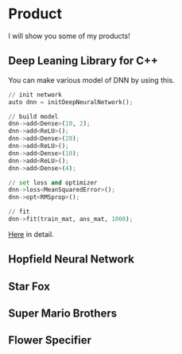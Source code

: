 # Product
I will show you some of my products!

## Deep Leaning Library for C++
You can make various model of DNN by using this.
```python
// init network
auto dnn = initDeepNeuralNetwork();

// build model
dnn->add<Dense>(10, 2);
dnn->add<ReLU>();
dnn->add<Dense>(20);
dnn->add<ReLU>();
dnn->add<Dense>(10);
dnn->add<ReLU>();
dnn->add<Dense>(4);

// set loss and optimizer
dnn->loss<MeanSquaredError>();
dnn->opt<RMSprop>();

// fit
dnn->fit(train_mat, ans_mat, 1000);
```
[Here](https://github.com/takayuki5168/DeepNeuralNetwork/) in detail.

## Hopfield Neural Network

## Star Fox

## Super Mario Brothers

## Flower Specifier
